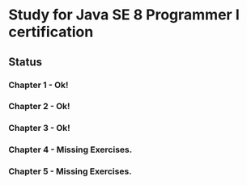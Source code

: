 # Study for Java SE 8 Programmer I certification 

## Status
### Chapter 1 - **Ok!**
### Chapter 2 - **Ok!**
### Chapter 3 - **Ok!**
### Chapter 4 - **Missing Exercises.**
### Chapter 5 - **Missing Exercises.**

